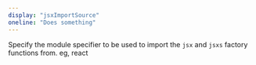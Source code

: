 ```yaml
---
display: "jsxImportSource"
oneline: "Does something"
---
```


Specify the module specifier to be used to import the `jsx` and `jsxs` factory functions from. eg, react
